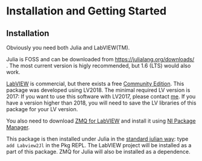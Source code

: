 # Installation and Getting Started

## Installation
Obviously you need both Julia and LabVIEW(TM).

Julia is FOSS and can be downloaded from https://julialang.org/downloads/ . The most current version is higly recommended, but 1.6 (LTS) would also work.

[LabVIEW](https://www.ni.com/en-ie/shop/labview.html) is commercial, but there exists a free [Community Edition](https://www.ni.com/en-ie/shop/labview/select-edition/labview-community-edition.html). This package was developed using LV2018. The minimal required LV version is 2017: If you want to use this software with LV2017, please contact [me](https://github.com/Eben60). If you have a version higher than 2018, you will need to save the LV libraries of this package for your LV version.

You also need to download [ZMQ for LabVIEW](https://sourceforge.net/projects/labview-zmq/) and install it using [NI Package Manager](https://www.ni.com/en-ie/support/downloads/software-products/download.package-manager.html).

This package is then installed under Julia in the [standard julian way](https://docs.julialang.org/en/v1/stdlib/Pkg/): type `add Labview2Jl` in the  Pkg REPL. The LabVIEW project will be installed as a part of this package. ZMQ for Julia will also be installed as a dependence.
